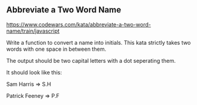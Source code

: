 ## Abbreviate a Two Word Name

https://www.codewars.com/kata/abbreviate-a-two-word-name/train/javascript

Write a function to convert a name into initials. This kata strictly takes two words with one space in between them.

The output should be two capital letters with a dot seperating them.

It should look like this:

Sam Harris => S.H

Patrick Feeney => P.F